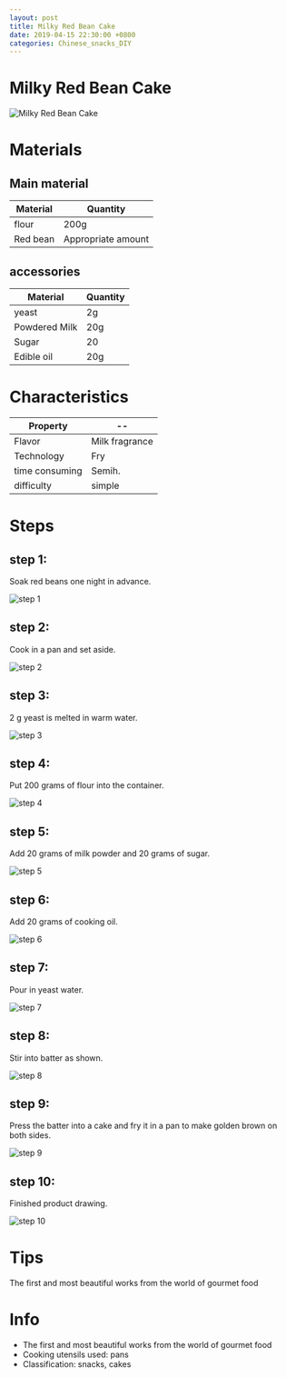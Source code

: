 ```yaml
---
layout: post
title: Milky Red Bean Cake
date: 2019-04-15 22:30:00 +0800
categories: Chinese_snacks_DIY
---
```


# Milky Red Bean Cake

![Milky Red Bean Cake]({{site.baseurl}}/img/407931/407931.jpg)

# Materials


## Main material

Material|Quantity
--|--
flour|200g
Red bean|Appropriate amount

## accessories

Material|Quantity
--|--
yeast|2g
Powdered Milk|20g
Sugar|20
Edible oil|20g

# Characteristics

Property|--
--|--
Flavor|Milk fragrance
Technology|Fry
time consuming|Semih.
difficulty|simple

# Steps

## step 1:

Soak red beans one night in advance.

![step 1]({{site.baseurl}}/img/407931/1.jpg)

## step 2:

Cook in a pan and set aside.

![step 2]({{site.baseurl}}/img/407931/2.jpg)

## step 3:

2 g yeast is melted in warm water.

![step 3]({{site.baseurl}}/img/407931/3.jpg)

## step 4:

Put 200 grams of flour into the container.

![step 4]({{site.baseurl}}/img/407931/4.jpg)

## step 5:

Add 20 grams of milk powder and 20 grams of sugar.

![step 5]({{site.baseurl}}/img/407931/5.jpg)

## step 6:

Add 20 grams of cooking oil.

![step 6]({{site.baseurl}}/img/407931/6.jpg)

## step 7:

Pour in yeast water.

![step 7]({{site.baseurl}}/img/407931/7.jpg)

## step 8:

Stir into batter as shown.

![step 8]({{site.baseurl}}/img/407931/8.jpg)

## step 9:

Press the batter into a cake and fry it in a pan to make golden brown on both sides.

![step 9]({{site.baseurl}}/img/407931/9.jpg)

## step 10:

Finished product drawing.

![step 10]({{site.baseurl}}/img/407931/10.jpg)

# Tips

The first and most beautiful works from the world of gourmet food

# Info

- The first and most beautiful works from the world of gourmet food
- Cooking utensils used: pans
- Classification: snacks, cakes
